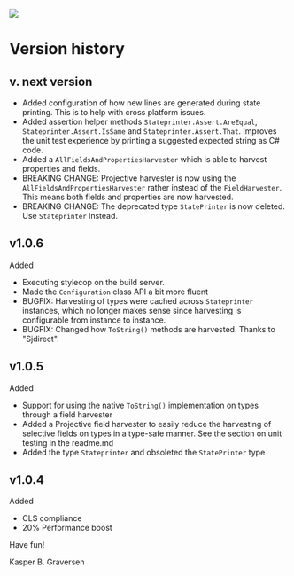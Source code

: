 ![](https://raw.github.com/kbilsted/StatePrinter/master/StatePrinter/gfx/stateprinter.png)

# Version history

## v. next version
* Added configuration of how new lines are generated during state printing. This is to help with cross platform issues.
* Added assertion helper methods `Stateprinter.Assert.AreEqual`, `Stateprinter.Assert.IsSame` and `Stateprinter.Assert.That`.  Improves the unit test experience by printing a suggested expected string as C# code.
* Added a `AllFieldsAndPropertiesHarvester` which is able to harvest properties and fields.
* BREAKING CHANGE: Projective harvester is now using the `AllFieldsAndPropertiesHarvester` rather instead of the `FieldHarvester`. This means both fields and properties are now harvested.
* BREAKING CHANGE: The deprecated type `StatePrinter` is now deleted. Use `Stateprinter` instead.


## v1.0.6

Added

* Executing stylecop on the build server.
* Made the `Configuration` class API a bit more fluent
* BUGFIX: Harvesting of types were cached across `Stateprinter` instances, which no longer makes sense since harvesting is configurable from instance to instance.
* BUGFIX: Changed how `ToString()` methods are harvested. Thanks to "Sjdirect".


## v1.0.5

Added

* Support for using the native `ToString()` implementation on types through a field harvester
* Added a Projective field harvester to easily reduce the harvesting of selective fields on types in a type-safe manner. See the section on unit testing in the readme.md
* Added the type `Stateprinter` and obsoleted the `StatePrinter` type


## v1.0.4


Added

* CLS compliance
* 20% Performance boost



Have fun!

Kasper B. Graversen
